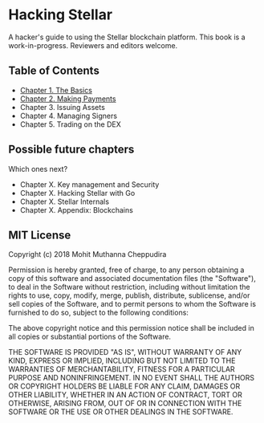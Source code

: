 # Hacking Stellar

A hacker's guide to using the Stellar blockchain platform. This book is a work-in-progress. Reviewers and editors welcome.

## Table of Contents

* [Chapter 1. The Basics](https://github.com/0xfe/hacking-stellar/blob/master/1-launch.md)
* [Chapter 2. Making Payments](https://github.com/0xfe/hacking-stellar/blob/master/2-payments.md)
* Chapter 3. Issuing Assets
* Chapter 4. Managing Signers
* Chapter 5. Trading on the DEX

## Possible future chapters

Which ones next?

* Chapter X. Key management and Security
* Chapter X. Hacking Stellar with Go
* Chapter X. Stellar Internals
* Chapter X. Appendix: Blockchains

## MIT License

Copyright (c) 2018 Mohit Muthanna Cheppudira

Permission is hereby granted, free of charge, to any person obtaining a copy
of this software and associated documentation files (the "Software"), to deal
in the Software without restriction, including without limitation the rights
to use, copy, modify, merge, publish, distribute, sublicense, and/or sell
copies of the Software, and to permit persons to whom the Software is
furnished to do so, subject to the following conditions:

The above copyright notice and this permission notice shall be included in all
copies or substantial portions of the Software.

THE SOFTWARE IS PROVIDED "AS IS", WITHOUT WARRANTY OF ANY KIND, EXPRESS OR
IMPLIED, INCLUDING BUT NOT LIMITED TO THE WARRANTIES OF MERCHANTABILITY,
FITNESS FOR A PARTICULAR PURPOSE AND NONINFRINGEMENT. IN NO EVENT SHALL THE
AUTHORS OR COPYRIGHT HOLDERS BE LIABLE FOR ANY CLAIM, DAMAGES OR OTHER
LIABILITY, WHETHER IN AN ACTION OF CONTRACT, TORT OR OTHERWISE, ARISING FROM,
OUT OF OR IN CONNECTION WITH THE SOFTWARE OR THE USE OR OTHER DEALINGS IN THE
SOFTWARE.





